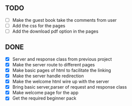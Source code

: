 ## TODO

- [ ] Make the guest book take the comments from user
- [ ] Add the css for the pages
- [ ] Add the download pdf option in the pages

## DONE

- [x] Server and response class from previous project
- [x] Make the server route to different pages
- [x] Make basic pages of html to facilitate the linking
- [x] Make the server handle redirection
- [x] Make the welcome html wire up with the server
- [x] Bring basic server,parser of request and response class
- [x] Make welcome page for the app
- [x] Get the required beginner pack
